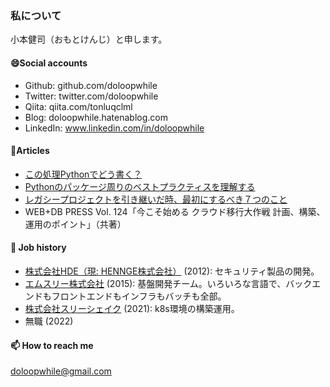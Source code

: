 ### 私について

小本健司（おもとけんじ）と申します。

#### 😄Social accounts

- Github: github.com/doloopwhile
- Twitter: twitter.com/doloopwhile
- Qiita: qiita.com/tonluqclml
- Blog: doloopwhile.hatenablog.com
- LinkedIn: www.linkedin.com/in/doloopwhile

#### 💬Articles

- [この処理Pythonでどう書く？](https://www.m3tech.blog/entry/python-snippets)
- [Pythonのパッケージ周りのベストプラクティスを理解する](https://www.m3tech.blog/entry/python-packaging)
- [レガシープロジェクトを引き継いだ時、最初にするべき７つのこと](https://qiita.com/tonluqclml/items/a7ed2f94225ef8a37b8b)
- WEB+DB PRESS Vol. 124「今こそ始める クラウド移行大作戦 計画、構築、運用のポイント」（共著）

#### 🔭 Job history

- [株式会社HDE（現: HENNGE株式会社）](https://hennge.com/jp/) (2012): セキュリティ製品の開発。
- [エムスリー株式会社](https://corporate.m3.com/service/) (2015): 基盤開発チーム。いろいろな言語で、バックエンドもフロントエンドもインフラもバッチも全部。
- [株式会社スリーシェイク](https://3-shake.com/) (2021): k8s環境の構築運用。
- 無職 (2022)

#### 📫 How to reach me

doloopwhile@gmail.com

<!--
**doloopwhile/doloopwhile** is a ✨ _special_ ✨ repository because its `README.md` (this file) appears on your GitHub profile.

Here are some ideas to get you started:

- 🔭 I’m currently working on ...
- 🌱 I’m currently learning ...
- 👯 I’m looking to collaborate on ...
- 🤔 I’m looking for help with ...
- 💬 Ask me about ...
- 📫 How to reach me: ...
- 😄 Pronouns: ...
- ⚡ Fun fact: ...
-->
